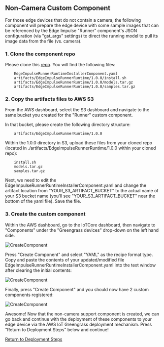 ## Non-Camera Custom Component

For those edge devices that do not contain a camera, the following component will prepare the edge device with some sample images that can be referenced by the Edge Impulse "Runner" component's JSON configuration (via "gst\_args" settings) to direct the running model to pull its image data from the file (vs. camera). 

### 1. Clone the component repo

Please clone this [repo](https://github.com/edgeimpulse/aws-greengrass-workshop-supplemental). You will find the following files: 

		EdgeImpulseRunnerRuntimeInstallerComponent.yaml
		artifacts/EdgeImpulseRunnerRuntime/1.0.0/install.sh
		artifacts/EdgeImpulseRunnerRuntime/1.0.0/models.tar.gz
		artifacts/EdgeImpulseRunnerRuntime/1.0.0/samples.tar.gz
		
### 2. Copy the artifacts files to AWS S3

From the AWS dashboard, select the S3 dashboard and navigate to the same bucket you created for the "Runner" custom component. 

In that bucket, please create the following directory structure:

		artifacts/EdgeImpulseRunnerRuntime/1.0.0
		
Within the 1.0.0 directory in S3, upload these files from your cloned repo (located in ./artifacts/EdgeImpulseRunnerRuntime/1.0.0 within your cloned repo):

		install.sh
		models.tar.gz
		samples.tar.gz

Next, we need to edit the EdgeImpulseRunnerRuntimeInstallerComponent.yaml and change the artifact location from "YOUR\_S3\_ARTIFACT\_BUCKET" to the actual name of your S3 bucket name (you'll see "YOUR\_S3\_ARTIFACT\_BUCKET" near the bottom of the yaml file). Save the file. 

### 3. Create the custom component

Within the AWS dashboard, go to the IoTCore dashboard, then navigate to "Components" under the "Greengrass devices" drop-down on the left hand side. 

![CreateComponent](GG_Create_NC_Component_1.png)

Press "Create Component" and select "YAML" as the recipe format type. Copy and paste the contents of your updated/modified file EdgeImpulseRunnerRuntimeInstallerComponent.yaml into the text window after clearing the initial contents:

![CreateComponent](GG_Create_NC_Component_2.png)

Finally, press "Create Component" and you should now have 2 custom components registered:

![CreateComponent](GG_Create_NC_Component_3.png)

Awesome!  Now that the non-camera support component is created, we can go back and continue with the deployment of these components to your edge device via the AWS IoT Greengrass deployment mechanism. Press "Return to Deployment Steps" below and continue!

[Return to Deployment Steps](../6_CustomComponentDeployment/CustomComponentDeployment.md)